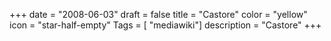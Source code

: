 +++
date = "2008-06-03"
draft = false
title = "Castore"
color = "yellow"
icon = "star-half-empty"
Tags = [ "mediawiki"]
description = "Castore"
+++

